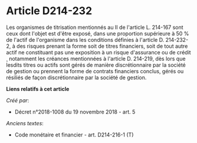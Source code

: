 # Article D214-232

Les organismes de titrisation mentionnés au II de l'article L. 214-167 sont ceux dont l'objet est d'être exposé, dans une
proportion supérieure à 50 % de l'actif de l'organisme dans les conditions définies à l'article D. 214-232-2, à des risques
prenant la forme soit de titres financiers, soit de tout autre actif ne constituant pas une exposition à un risque
d'assurance ou de crédit ¸ notamment les créances mentionnées à l'article D. 214-219, dès lors que lesdits titres ou actifs
sont gérés de manière discrétionnaire par la société de gestion ou prennent la forme de contrats financiers conclus, gérés ou
résiliés de façon discrétionnaire par la société de gestion.

**Liens relatifs à cet article**

_Créé par_:

  - Décret n°2018-1008 du 19 novembre 2018 - art. 5

_Anciens textes_:

  - Code monétaire et financier - art. D214-216-1 (T)
